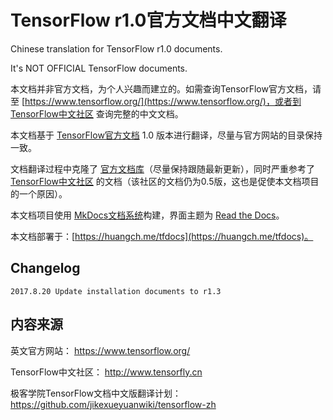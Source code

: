 # TensorFlow r1.0官方文档中文翻译
Chinese translation for TensorFlow r1.0 documents.

It's NOT OFFICIAL TensorFlow documents.

本文档并非官方文档，为个人兴趣而建立的。如需查询TensorFlow官方文档，请至 [https://www.tensorflow.org/](https://www.tensorflow.org/)，或者到 [TensorFlow中文社区](http://www.tensorfly.cn/) 查询完整的中文文档。


本文档基于 [TensorFlow官方文档](https://www.tensorflow.org/) 1.0 版本进行翻译，尽量与官方网站的目录保持一致。


文档翻译过程中克隆了 [官方文档库](https://github.com/tensorflow/tensorflow/tree/master/tensorflow/g3doc)（尽量保持跟随最新更新），同时严重参考了 [TensorFlow中文社区](http://www.tensorfly.cn/) 的文档（该社区的文档仍为0.5版，这也是促使本文档项目的一个原因）。


本文档项目使用 [MkDocs文档系统](http://mkdocs.org)构建，界面主题为 [Read the Docs](https://readthedocs.org/)。


本文档部署于：[https://huangch.me/tfdocs](https://huangch.me/tfdocs)。

## Changelog

    2017.8.20 Update installation documents to r1.3

## 内容来源

英文官方网站：
    https://www.tensorflow.org/

TensorFlow中文社区：
    http://www.tensorfly.cn

极客学院TensorFlow文档中文版翻译计划：
    https://github.com/jikexueyuanwiki/tensorflow-zh
